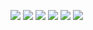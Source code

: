 ![](Gameimages/1.JPG)
![](Gameimages/2.JPG)
![](Gameimages/3.JPG)
![](Gameimages/4.JPG)
![](Gameimages/5.JPG)
![](Gameimages/6.JPG)